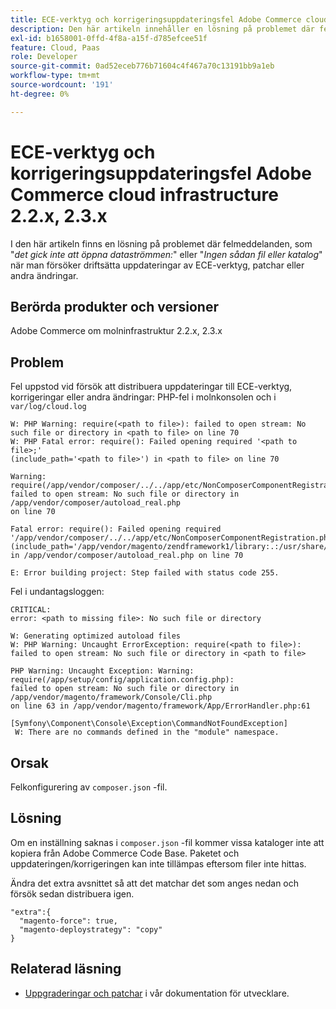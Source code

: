 ```yaml
---
title: ECE-verktyg och korrigeringsuppdateringsfel Adobe Commerce cloud infrastructure 2.2.x, 2.3.x
description: Den här artikeln innehåller en lösning på problemet där felmeddelanden visas, t.ex. "*failed to open stream:*" eller "*No such file or directory*" vid försök att distribuera uppdateringar till ECE-verktyg, korrigeringar eller andra ändringar.
exl-id: b1658001-0ffd-4f8a-a15f-d785efcee51f
feature: Cloud, Paas
role: Developer
source-git-commit: 0ad52eceb776b71604c4f467a70c13191bb9a1eb
workflow-type: tm+mt
source-wordcount: '191'
ht-degree: 0%

---
```


# ECE-verktyg och korrigeringsuppdateringsfel Adobe Commerce cloud infrastructure 2.2.x, 2.3.x

I den här artikeln finns en lösning på problemet där felmeddelanden, som &quot;*det gick inte att öppna dataströmmen:*&quot; eller &quot;*Ingen sådan fil eller katalog*&quot; när man försöker driftsätta uppdateringar av ECE-verktyg, patchar eller andra ändringar.

## Berörda produkter och versioner

Adobe Commerce om molninfrastruktur 2.2.x, 2.3.x

## Problem

Fel uppstod vid försök att distribuera uppdateringar till ECE-verktyg, korrigeringar eller andra ändringar: PHP-fel i molnkonsolen och i `var/log/cloud.log`

```
W: PHP Warning: require(<path to file>): failed to open stream: No such file or directory in <path to file> on line 70
W: PHP Fatal error: require(): Failed opening required '<path to file>;'
(include_path='<path to file>') in <path to file> on line 70

Warning: require(/app/vendor/composer/../../app/etc/NonComposerComponentRegistration.php):
failed to open stream: No such file or directory in /app/vendor/composer/autoload_real.php
on line 70

Fatal error: require(): Failed opening required '/app/vendor/composer/../../app/etc/NonComposerComponentRegistration.php'
(include_path='/app/vendor/magento/zendframework1/library:.:/usr/share/php')
in /app/vendor/composer/autoload_real.php on line 70

E: Error building project: Step failed with status code 255.
```

Fel i undantagsloggen:

```
CRITICAL:
error: <path to missing file>: No such file or directory
```

```
W: Generating optimized autoload files
W: PHP Warning: Uncaught ErrorException: require(<path to file>):
failed to open stream: No such file or directory in <path to file>
```

```
PHP Warning: Uncaught Exception: Warning: require(/app/setup/config/application.config.php):
failed to open stream: No such file or directory in /app/vendor/magento/framework/Console/Cli.php
on line 63 in /app/vendor/magento/framework/App/ErrorHandler.php:61
```

```
[Symfony\Component\Console\Exception\CommandNotFoundException]
 W: There are no commands defined in the "module" namespace.
```

## Orsak

Felkonfigurering av `composer.json` -fil.

## Lösning

Om en inställning saknas i `composer.json` -fil kommer vissa kataloger inte att kopiera från Adobe Commerce Code Base. Paketet och uppdateringen/korrigeringen kan inte tillämpas eftersom filer inte hittas.

Ändra det extra avsnittet så att det matchar det som anges nedan och försök sedan distribuera igen.

```
"extra":{
  "magento-force": true,
  "magento-deploystrategy": "copy"
}
```

## Relaterad läsning

* [Uppgraderingar och patchar](https://devdocs.magento.com/guides/v2.3/cloud/project/project-upgrade-parent.html?itm_source=devdocs&amp;itm_medium=search_page&amp;itm_campaign=federated_search&amp;itm_term=update%20ece%20tools) i vår dokumentation för utvecklare.

